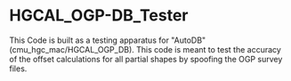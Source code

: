 # HGCAL_OGP-DB_Tester
This Code is built as a testing apparatus for "AutoDB" (cmu_hgc_mac/HGCAL_OGP_DB). This code is meant to test the accuracy of the offset calculations for all partial shapes by spoofing the OGP survey files. 
